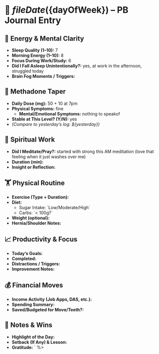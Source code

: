 # 📅 ${fileDate} (${dayOfWeek}) – PB Journal Entry

## 🧠 Energy & Mental Clarity
- **Sleep Quality (1–10):**  7
- **Morning Energy (1–10):**  8
- **Focus During Work/Study:**  6
- **Did I Fall Asleep Unintentionally?:**  yes, at work in the afternoon, struggled today
- **Brain Fog Moments / Triggers:**

## 💊 Methadone Taper
- **Daily Dose (mg):**  50  + 10 at 7pm
- **Physical Symptoms:**  fine
	- **Mental/Emotional Symptoms:**  nothing to speakof
- **Stable at This Level? (Y/N):**  yes
- *(Compare to yesterday’s log: ${yesterday})*

## 🧘 Spiritual Work
- **Did I Meditate/Pray?:**  started with strong this AM meditation (love that feeling when it just washes over me) 
- **Duration (min):**  
- **Insight or Reflection:**

## 🏋️ Physical Routine
- **Exercise (Type + Duration):**  
- **Diet:**  
  - Sugar Intake: \`Low/Moderate/High\`  
  - Carbs: \`< 100g?\`  
- **Weight (optional):**  
- **Hernia/Shoulder Notes:**

## 📈 Productivity & Focus
- **Today’s Goals:**  
- **Completed:**  
- **Distractions / Triggers:**  
- **Improvement Notes:**

## 💰 Financial Moves
- **Income Activity (Job Apps, DAS, etc.):**  
- **Spending Summary:**  
- **Saved/Budgeted for Move/Teeth?:**

## 📓 Notes & Wins
- **Highlight of the Day:**  
- **Setback (If Any) & Lesson:**  
- **Gratitude:**
`
%>
